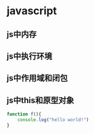# javascript
## js中内存
## js中执行环境
## js中作用域和闭包
## js中this和原型对象

``` javascript
function f(){
	console.log("hello world!")
}
```
